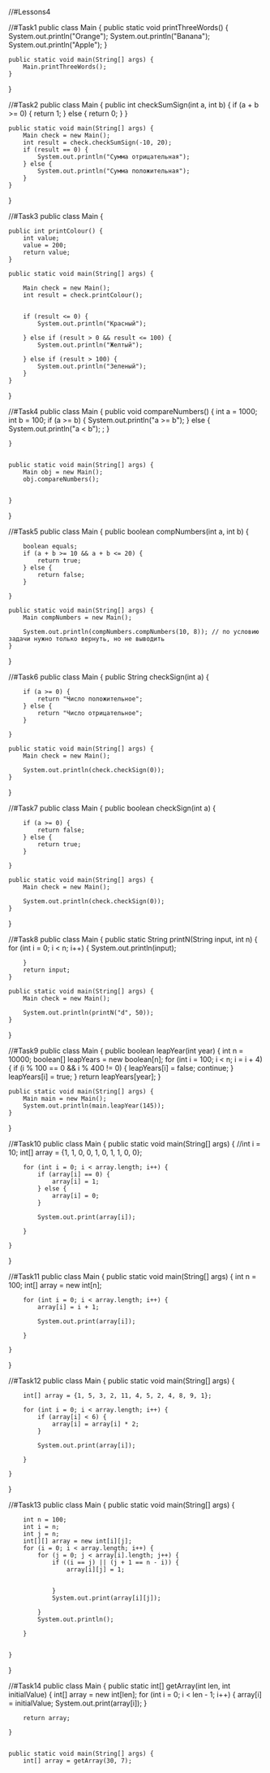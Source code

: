 //#Lessons4

//#Task1
public class Main {
public static void printThreeWords() {
System.out.println("Orange");
System.out.println("Banana");
System.out.println("Apple");
}

    public static void main(String[] args) {
        Main.printThreeWords();
    }
}

//#Task2
public class Main {
public int checkSumSign(int a, int b) {
if (a + b >= 0) {
return 1;
} else {
return 0;
}
}

    public static void main(String[] args) {
        Main check = new Main();
        int result = check.checkSumSign(-10, 20);
        if (result == 0) {
            System.out.println("Сумма отрицательная");
        } else {
            System.out.println("Сумма положительная");
        }
    }
}

//#Task3
public class Main {

    public int printColour() {
        int value;
        value = 200;
        return value;
    }

    public static void main(String[] args) {

        Main check = new Main();
        int result = check.printColour();


        if (result <= 0) {
            System.out.println("Красный");

        } else if (result > 0 && result <= 100) {
            System.out.println("Желтый");

        } else if (result > 100) {
            System.out.println("Зеленый");
        }
    }
}

//#Task4
public class Main {
public void compareNumbers() {
int a = 1000;
int b = 100;
if (a >= b) {
System.out.println("a >= b");
} else {
System.out.println("a < b");
;
}

    }


    public static void main(String[] args) {
        Main obj = new Main();
        obj.compareNumbers();


    }

}

//#Task5
public class Main {
public boolean compNumbers(int a, int b) {

        boolean equals;
        if (a + b >= 10 && a + b <= 20) {
            return true;
        } else {
            return false;
        }

    }

    public static void main(String[] args) {
        Main compNumbers = new Main();

        System.out.println(compNumbers.compNumbers(10, 8)); // по условию задачи нужно только вернуть, но не выводить
    }


}

//#Task6
public class Main {
public String checkSign(int a) {

        if (a >= 0) {
            return "Число положительное";
        } else {
            return "Число отрицательное";
        }

    }

    public static void main(String[] args) {
        Main check = new Main();

        System.out.println(check.checkSign(0));
    }


}

//#Task7
public class Main {
public boolean checkSign(int a) {

        if (a >= 0) {
            return false;
        } else {
            return true;
        }

    }

    public static void main(String[] args) {
        Main check = new Main();

        System.out.println(check.checkSign(0));
    }


}

//#Task8
public class Main {
public static String printN(String input, int n) {
for (int i = 0; i < n; i++) {
System.out.println(input);

        }
        return input;
    }

    public static void main(String[] args) {
        Main check = new Main();

        System.out.println(printN("d", 50));
    }


}

//#Task9
public class Main {
public boolean leapYear(int year) {
int n = 10000;
boolean[] leapYears = new boolean[n];
for (int i = 100; i < n; i = i + 4) {
if (i % 100 == 0 && i % 400 != 0) {
leapYears[i] = false;
continue;
}
leapYears[i] = true;
}
return leapYears[year];
}

    public static void main(String[] args) {
        Main main = new Main();
        System.out.println(main.leapYear(145));
    }
}

//#Task10
public class Main {
public static void main(String[] args) {
//int i = 10;
int[] array = {1, 1, 0, 0, 1, 0, 1, 1, 0, 0};

        for (int i = 0; i < array.length; i++) {
            if (array[i] == 0) {
                array[i] = 1;
            } else {
                array[i] = 0;
            }

            System.out.print(array[i]);

        }

    }
}

//#Task11
public class Main {
public static void main(String[] args) {
int n = 100;
int[] array = new int[n];

        for (int i = 0; i < array.length; i++) {
            array[i] = i + 1;

            System.out.print(array[i]);

        }

    }
}

//#Task12
public class Main {
public static void main(String[] args) {

        int[] array = {1, 5, 3, 2, 11, 4, 5, 2, 4, 8, 9, 1};

        for (int i = 0; i < array.length; i++) {
            if (array[i] < 6) {
                array[i] = array[i] * 2;
            }

            System.out.print(array[i]);

        }

    }
}

//#Task13
public class Main {
public static void main(String[] args) {

        int n = 100;
        int i = n;
        int j = n;
        int[][] array = new int[i][j];
        for (i = 0; i < array.length; i++) {
            for (j = 0; j < array[i].length; j++) {
                if ((i == j) || (j + 1 == n - i)) {
                    array[i][j] = 1;


                }
                System.out.print(array[i][j]);

            }
            System.out.println();

        }


    }
}

//#Task14
public class Main {
public static int[] getArray(int len, int initialValue) {
int[] array = new int[len];
for (int i = 0; i < len - 1; i++) {
array[i] = initialValue;
System.out.print(array[i]);
}

        return array;

    }


    public static void main(String[] args) {
        int[] array = getArray(30, 7);